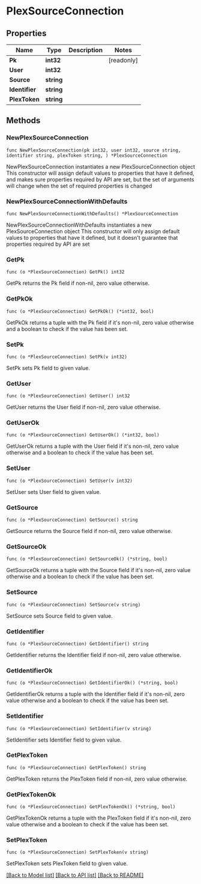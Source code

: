 # PlexSourceConnection

## Properties

Name | Type | Description | Notes
------------ | ------------- | ------------- | -------------
**Pk** | **int32** |  | [readonly] 
**User** | **int32** |  | 
**Source** | **string** |  | 
**Identifier** | **string** |  | 
**PlexToken** | **string** |  | 

## Methods

### NewPlexSourceConnection

`func NewPlexSourceConnection(pk int32, user int32, source string, identifier string, plexToken string, ) *PlexSourceConnection`

NewPlexSourceConnection instantiates a new PlexSourceConnection object
This constructor will assign default values to properties that have it defined,
and makes sure properties required by API are set, but the set of arguments
will change when the set of required properties is changed

### NewPlexSourceConnectionWithDefaults

`func NewPlexSourceConnectionWithDefaults() *PlexSourceConnection`

NewPlexSourceConnectionWithDefaults instantiates a new PlexSourceConnection object
This constructor will only assign default values to properties that have it defined,
but it doesn't guarantee that properties required by API are set

### GetPk

`func (o *PlexSourceConnection) GetPk() int32`

GetPk returns the Pk field if non-nil, zero value otherwise.

### GetPkOk

`func (o *PlexSourceConnection) GetPkOk() (*int32, bool)`

GetPkOk returns a tuple with the Pk field if it's non-nil, zero value otherwise
and a boolean to check if the value has been set.

### SetPk

`func (o *PlexSourceConnection) SetPk(v int32)`

SetPk sets Pk field to given value.


### GetUser

`func (o *PlexSourceConnection) GetUser() int32`

GetUser returns the User field if non-nil, zero value otherwise.

### GetUserOk

`func (o *PlexSourceConnection) GetUserOk() (*int32, bool)`

GetUserOk returns a tuple with the User field if it's non-nil, zero value otherwise
and a boolean to check if the value has been set.

### SetUser

`func (o *PlexSourceConnection) SetUser(v int32)`

SetUser sets User field to given value.


### GetSource

`func (o *PlexSourceConnection) GetSource() string`

GetSource returns the Source field if non-nil, zero value otherwise.

### GetSourceOk

`func (o *PlexSourceConnection) GetSourceOk() (*string, bool)`

GetSourceOk returns a tuple with the Source field if it's non-nil, zero value otherwise
and a boolean to check if the value has been set.

### SetSource

`func (o *PlexSourceConnection) SetSource(v string)`

SetSource sets Source field to given value.


### GetIdentifier

`func (o *PlexSourceConnection) GetIdentifier() string`

GetIdentifier returns the Identifier field if non-nil, zero value otherwise.

### GetIdentifierOk

`func (o *PlexSourceConnection) GetIdentifierOk() (*string, bool)`

GetIdentifierOk returns a tuple with the Identifier field if it's non-nil, zero value otherwise
and a boolean to check if the value has been set.

### SetIdentifier

`func (o *PlexSourceConnection) SetIdentifier(v string)`

SetIdentifier sets Identifier field to given value.


### GetPlexToken

`func (o *PlexSourceConnection) GetPlexToken() string`

GetPlexToken returns the PlexToken field if non-nil, zero value otherwise.

### GetPlexTokenOk

`func (o *PlexSourceConnection) GetPlexTokenOk() (*string, bool)`

GetPlexTokenOk returns a tuple with the PlexToken field if it's non-nil, zero value otherwise
and a boolean to check if the value has been set.

### SetPlexToken

`func (o *PlexSourceConnection) SetPlexToken(v string)`

SetPlexToken sets PlexToken field to given value.



[[Back to Model list]](../README.md#documentation-for-models) [[Back to API list]](../README.md#documentation-for-api-endpoints) [[Back to README]](../README.md)


